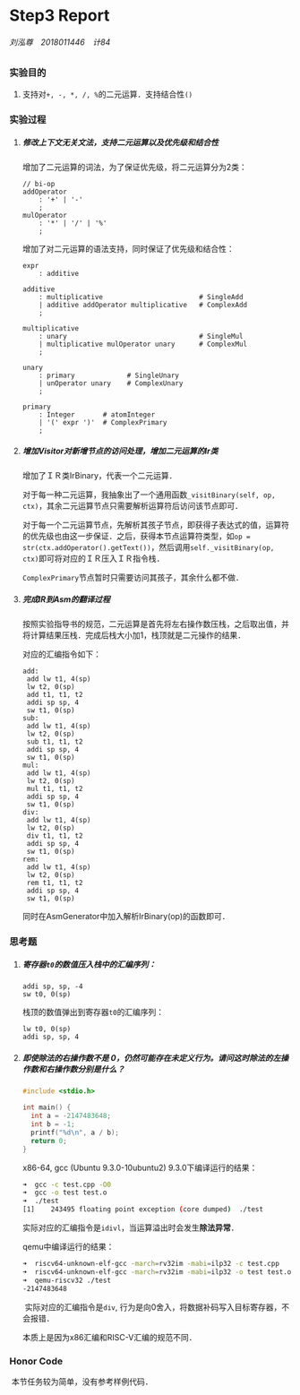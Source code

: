 # Step3 Report

###### 刘泓尊　2018011446　计84

### 实验目的

1. 支持对`+, -, *, /, %`的二元运算．支持结合性`()`

### 实验过程

1. ##### 修改上下文无关文法，支持二元运算以及优先级和结合性

   增加了二元运算的词法，为了保证优先级，将二元运算分为2类：

   ```
   // bi-op
   addOperator
       : '+' | '-'
       ;
   mulOperator
       : '*' | '/' | '%'
       ;
   ```

   增加了对二元运算的语法支持，同时保证了优先级和结合性：

   ```
   expr
       : additive
   
   additive
       : multiplicative                        # SingleAdd
       | additive addOperator multiplicative   # ComplexAdd
       ;
   
   multiplicative
       : unary                                 # SingleMul
       | multiplicative mulOperator unary      # ComplexMul
       ;
   
   unary
       : primary             # SingleUnary
       | unOperator unary    # ComplexUnary
       ;
   
   primary
       : Integer       # atomInteger
       | '(' expr ')'  # ComplexPrimary
       ;
   ```

   

2. ##### 增加Visitor对新增节点的访问处理，增加二元运算的Ir类

   增加了ＩＲ类IrBinary，代表一个二元运算．

   对于每一种二元运算，我抽象出了一个通用函数`_visitBinary(self, op, ctx)`，其余二元运算节点只需要解析运算符后访问该节点即可．

   对于每一个二元运算节点，先解析其孩子节点，即获得子表达式的值，运算符的优先级也由这一步保证．之后，获得本节点运算符类型，如`op = str(ctx.addOperator().getText())`，然后调用`self._visitBinary(op, ctx)`即可将对应的ＩＲ压入ＩＲ指令栈．

   `ComplexPrimary`节点暂时只需要访问其孩子，其余什么都不做．

3. ##### 完成IR到Asm的翻译过程

   按照实验指导书的规范，二元运算是首先将左右操作数压栈，之后取出值，并将计算结果压栈．完成后栈大小加1，栈顶就是二元操作的结果．

   对应的汇编指令如下：

   ```
   add:
   	add lw t1, 4(sp)
   	lw t2, 0(sp)
   	add t1, t1, t2
   	addi sp sp, 4
   	sw t1, 0(sp)
   sub:
   	add lw t1, 4(sp)
   	lw t2, 0(sp)
   	sub t1, t1, t2
   	addi sp sp, 4
   	sw t1, 0(sp)
   mul:
   	add lw t1, 4(sp)
   	lw t2, 0(sp)
   	mul t1, t1, t2
   	addi sp sp, 4
   	sw t1, 0(sp)
   div:
   	add lw t1, 4(sp)
   	lw t2, 0(sp)
   	div t1, t1, t2
   	addi sp sp, 4
   	sw t1, 0(sp)
   rem:
   	add lw t1, 4(sp)
   	lw t2, 0(sp)
   	rem t1, t1, t2
   	addi sp sp, 4
   	sw t1, 0(sp)
   ```

   同时在AsmGenerator中加入解析IrBinary(op)的函数即可．

### 思考题

1. ##### 寄存器`t0`的数值压入栈中的汇编序列：

   ```assembly
   addi sp, sp, -4
   sw t0, 0(sp)
   ```

   栈顶的数值弹出到寄存器`t0`的汇编序列：

   ```assembly
   lw t0, 0(sp)
   addi sp, sp, 4
   ```

2. ##### 即使除法的右操作数不是 0，仍然可能存在未定义行为。请问这时除法的左操作数和右操作数分别是什么？

   ```c
   #include <stdio.h>
   
   int main() {
     int a = -2147483648;
     int b = -1;
     printf("%d\n", a / b);
     return 0;
   }
   ```

   x86-64, gcc (Ubuntu 9.3.0-10ubuntu2) 9.3.0下编译运行的结果：

   ```bash
   ➜  gcc -c test.cpp -O0  
   ➜  gcc -o test test.o   
   ➜  ./test             
   [1]    243495 floating point exception (core dumped)  ./test
   ```

   ​	实际对应的汇编指令是`idivl`，当运算溢出时会发生**除法异常**．

   qemu中编译运行的结果：

   ```bash
   ➜  riscv64-unknown-elf-gcc -march=rv32im -mabi=ilp32 -c test.cpp   
   ➜  riscv64-unknown-elf-gcc -march=rv32im -mabi=ilp32 -o test test.o
   ➜  qemu-riscv32 ./test   
   -2147483648
   ```

   ​	实际对应的汇编指令是`div`, 行为是向0舍入，将数据补码写入目标寄存器，不会报错．

   本质上是因为x86汇编和RISC-V汇编的规范不同．

### Honor Code

​	本节任务较为简单，没有参考样例代码．


